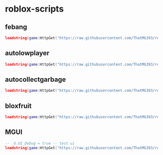 # roblox-scripts

## febang
```lua
loadstring(game:HttpGet("https://raw.githubusercontent.com/ThatMG393/roblox-scripts/master/febang.luau"))()
```

## autolowplayer
```lua
loadstring(game:HttpGet("https://raw.githubusercontent.com/ThatMG393/roblox-scripts/master/autolowplayer.luau"))()
```

## autocollectgarbage
```lua
loadstring(game:HttpGet("https://raw.githubusercontent.com/ThatMG393/roblox-scripts/master/autocollectgarbage.luau"))()
```

## bloxfruit
```lua
loadstring(game:HttpGet("https://raw.githubusercontent.com/ThatMG393/roblox-scripts/master/bloxfruit.luau"))()
```


## MGUI
```lua
-- _G.UI_Debug = true -- test ui
loadstring(game:HttpGet("https://raw.githubusercontent.com/ThatMG393/roblox-scripts/master/UI/MGUI.luau"))()
```
